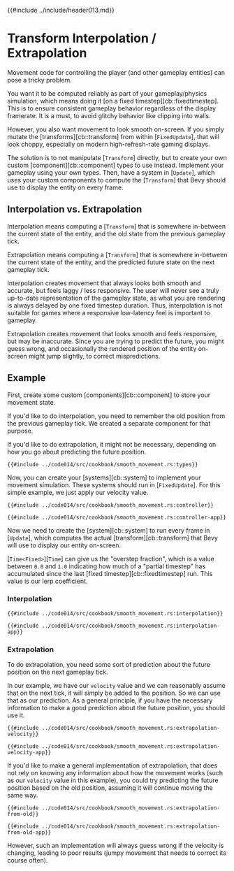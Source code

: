 {{#include ../include/header013.md}}

# Transform Interpolation / Extrapolation

Movement code for controlling the player (and other gameplay entities)
can pose a tricky problem.

You want it to be computed reliably as part of your gameplay/physics
simulation, which means doing it [on a fixed timestep][cb::fixedtimestep]. This
is to ensure consistent gameplay behavior regardless of the display
framerate. It is a must, to avoid glitchy behavior like clipping into walls.

However, you also want movement to look smooth on-screen. If you simply
mutate the [transforms][cb::transform] from within [`FixedUpdate`], that
will look choppy, especially on modern high-refresh-rate gaming displays.

The solution is to not manipulate [`Transform`] directly, but to create your
own custom [component][cb::component] types to use instead. Implement your
gameplay using your own types. Then, have a system in [`Update`], which uses
your custom components to compute the [`Transform`] that Bevy should use to
display the entity on every frame.

## Interpolation vs. Extrapolation

Interpolation means computing a [`Transform`] that is somewhere in-between the
current state of the entity, and the old state from the previous gameplay tick.

Extrapolation means computing a [`Transform`] that is somewhere in-between
the current state of the entity, and the predicted future state on the next
gameplay tick.

Interpolation creates movement that always looks both smooth and accurate,
but feels laggy / less responsive. The user will never see a truly up-to-date
representation of the gameplay state, as what you are rendering is always
delayed by one fixed timestep duration. Thus, interpolation is not suitable
for games where a responsive low-latency feel is important to gameplay.

Extrapolation creates movement that looks smooth and feels responsive, but
may be inaccurate. Since you are trying to predict the future, you might
guess wrong, and occasionally the rendered position of the entity on-screen
might jump slightly, to correct mispredictions.

## Example

First, create some custom [components][cb::component] to store your movement
state.

If you'd like to do interpolation, you need to remember the old position from
the previous gameplay tick. We created a separate component for that purpose.

If you'd like to do extrapolation, it might not be necessary, depending on
how you go about predicting the future position.

```rust,no_run,noplayground
{{#include ../code014/src/cookbook/smooth_movement.rs:types}}
```

Now, you can create your [systems][cb::system] to implement your movement
simulation. These systems should run in [`FixedUpdate`]. For this simple
example, we just apply our velocity value.

```rust,no_run,noplayground
{{#include ../code014/src/cookbook/smooth_movement.rs:controller}}
```

```rust,no_run,noplayground
{{#include ../code014/src/cookbook/smooth_movement.rs:controller-app}}
```

Now we need to create the [system][cb::system] to run every frame in
[`Update`], which computes the actual [transform][cb::transform] that Bevy
will use to display our entity on-screen.

[`Time<Fixed>`][`Time`] can give us the "overstep fraction", which is a
value between `0.0` and `1.0` indicating how much of a "partial timestep"
has accumulated since the last [fixed timestep][cb::fixedtimestep] run.
This value is our lerp coefficient.

### Interpolation

```rust,no_run,noplayground
{{#include ../code014/src/cookbook/smooth_movement.rs:interpolation}}
```

```rust,no_run,noplayground
{{#include ../code014/src/cookbook/smooth_movement.rs:interpolation-app}}
```

### Extrapolation

To do extrapolation, you need some sort of prediction about the future
position on the next gameplay tick.

In our example, we have our `velocity` value and we can reasonably assume
that on the next tick, it will simply be added to the position. So we can
use that as our prediction. As a general principle, if you have the necessary
information to make a good prediction about the future position, you should
use it.

```rust,no_run,noplayground
{{#include ../code014/src/cookbook/smooth_movement.rs:extrapolation-velocity}}
```

```rust,no_run,noplayground
{{#include ../code014/src/cookbook/smooth_movement.rs:extrapolation-velocity-app}}
```

If you'd like to make a general implementation of extrapolation, that does
not rely on knowing any information about how the movement works (such as
our `velocity` value in this example), you could try predicting the future
position based on the old position, assuming it will continue moving the
same way.

```rust,no_run,noplayground
{{#include ../code014/src/cookbook/smooth_movement.rs:extrapolation-from-old}}
```

```rust,no_run,noplayground
{{#include ../code014/src/cookbook/smooth_movement.rs:extrapolation-from-old-app}}
```

However, such an implementation will always guess wrong if the velocity is
changing, leading to poor results (jumpy movement that needs to correct its
course often).
